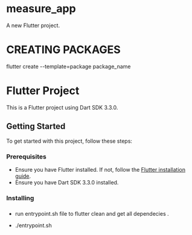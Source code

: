 # measure_app

A new Flutter project.
# CREATING PACKAGES 

flutter create --template=package package_name

# Flutter Project

This is a Flutter project using Dart SDK 3.3.0.

## Getting Started

To get started with this project, follow these steps:

### Prerequisites

- Ensure you have Flutter installed. If not, follow the [Flutter installation guide](https://flutter.dev/docs/get-started/install).
- Ensure you have Dart SDK 3.3.0 installed.

### Installing

### 
- run entrypoint.sh file to flutter clean and get all dependecies .

- ./entrypoint.sh